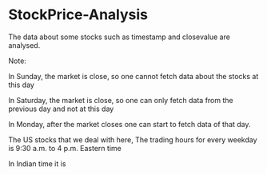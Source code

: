 # StockPrice-Analysis
The data about some stocks such as timestamp and closevalue are analysed.






Note:

In Sunday, the market is close, so one cannot fetch data about the stocks at this day

In Saturday, the market is close, so one can only fetch data from the previous day and not at this day

In Monday, after the market closes one can start to fetch data of that day. 

The US stocks that we deal with here, The trading hours for every weekday is 
9:30 a.m. to 4 p.m. Eastern time

In Indian time it is 
